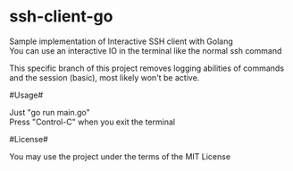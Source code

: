 ssh-client-go
=============

Sample implementation of Interactive SSH client with Golang  
You can use an interactive IO in the terminal like the normal ssh command

This specific branch of this project removes logging abilities of commands and the session (basic), most likely won't be active. 

#Usage#

Just "go run main.go"  
Press "Control-C" when you exit the terminal

#License#

You may use the project under the terms of the MIT License

